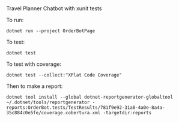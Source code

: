 # 
Travel Planner Chatbot 
with xunit tests

To run:

```
dotnet run --project OrderBotPage

```

To test:

```
dotnet test
```

To test with coverage:

```
dotnet test --collect:"XPlat Code Coverage"
```

Then to make a report:

```
dotnet tool install --global dotnet-reportgenerator-globaltool
~/.dotnet/tools/reportgenerator -reports:OrderBot.tests/TestResults/781f9e92-31a8-4a0e-8a4a-35c884c0e5fe/coverage.cobertura.xml -targetdir:reports
```
